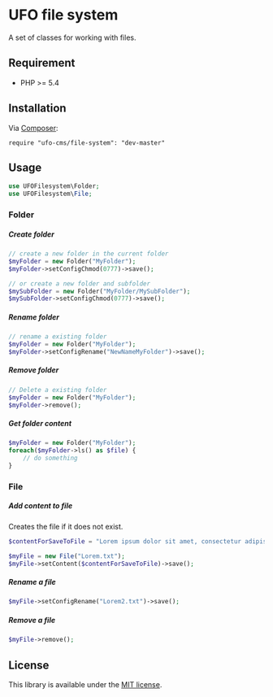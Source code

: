 UFO file system
=========
A set of classes for working with files.


Requirement
-----------

- PHP >= 5.4

Installation
------------

Via [Composer][]:

    require "ufo-cms/file-system": "dev-master"


Usage
-----

```php
use UFOFilesystem\Folder;
use UFOFilesystem\File;
```


### Folder
##### Create folder
```php
// create a new folder in the current folder
$myFolder = new Folder("MyFolder");
$myFolder->setConfigChmod(0777)->save();

// or create a new folder and subfolder
$mySubFolder = new Folder("MyFolder/MySubFolder");
$mySubFolder->setConfigChmod(0777)->save();
```

##### Rename folder
```php
// rename a existing folder
$myFolder = new Folder("MyFolder");
$myFolder->setConfigRename("NewNameMyFolder")->save();
```

##### Remove folder
```php
// Delete a existing folder
$myFolder = new Folder("MyFolder");
$myFolder->remove();
```

##### Get folder content
```php
$myFolder = new Folder("MyFolder");
foreach($myFolder->ls() as $file) {
    // do something
}
```


### File
##### Add content to file
Creates the file if it does not exist.
```php
$contentForSaveToFile = "Lorem ipsum dolor sit amet, consectetur adipisicing elit, sed do eiusmod tempor incididunt ut labore et dolore magna aliqua.";

$myFile = new File("Lorem.txt");
$myFile->setContent($contentForSaveToFile)->save();
```

##### Rename a file
```php
$myFile->setConfigRename("Lorem2.txt")->save();
```

##### Remove a file
```php
$myFile->remove();
```

License
-------

This library is available under the [MIT license](LICENSE).


[Composer]: http://getcomposer.org/







